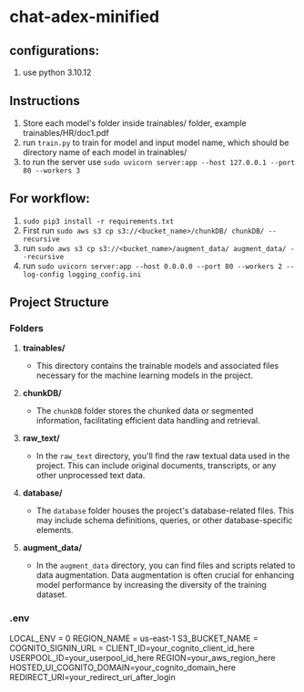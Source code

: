 # chat-adex-minified

## configurations:
1. use python 3.10.12 <br>

## Instructions
1. Store each model's folder inside trainables/ folder, example trainables/HR/doc1.pdf <br>
2. run `train.py` to train for model and input model name, which should be directory name of each model in trainables/
3. to run the server use `sudo uvicorn server:app --host 127.0.0.1 --port 80 --workers 3`

## For workflow:
1. `sudo pip3 install -r requirements.txt`
2. First run `sudo aws s3 cp s3://<bucket_name>/chunkDB/ chunkDB/ --recursive`
2. run `sudo aws s3 cp s3://<bucket_name>/augment_data/ augment_data/ --recursive`
3. run `sudo uvicorn server:app --host 0.0.0.0 --port 80 --workers 2 --log-config logging_config.ini`

## Project Structure

### Folders

1. **trainables/**
   - This directory contains the trainable models and associated files necessary for the machine learning models in the project.

2. **chunkDB/**
   - The `chunkDB` folder stores the chunked data or segmented information, facilitating efficient data handling and retrieval.

3. **raw_text/**
   - In the `raw_text` directory, you'll find the raw textual data used in the project. This can include original documents, transcripts, or any other unprocessed text data.

4. **database/**
   - The `database` folder houses the project's database-related files. This may include schema definitions, queries, or other database-specific elements.

5. **augment_data/**
   - In the `augment_data` directory, you can find files and scripts related to data augmentation. Data augmentation is often crucial for enhancing model performance by increasing the diversity of the training dataset.

### .env 
LOCAL_ENV = 0
REGION_NAME = us-east-1
S3_BUCKET_NAME =
COGNITO_SIGNIN_URL = 
CLIENT_ID=your_cognito_client_id_here
USERPOOL_ID=your_userpool_id_here
REGION=your_aws_region_here
HOSTED_UI_COGNITO_DOMAIN=your_cognito_domain_here
REDIRECT_URI=your_redirect_uri_after_login